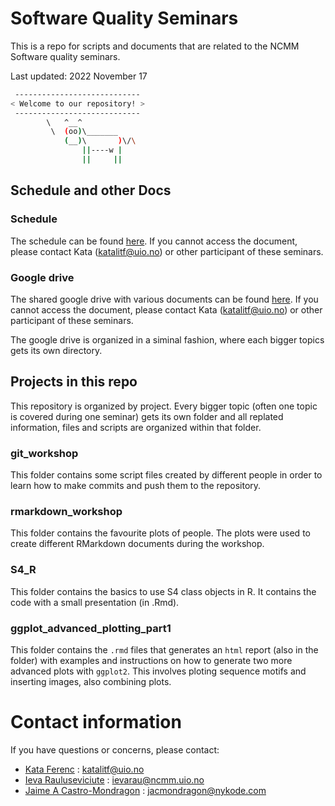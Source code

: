 # Software Quality Seminars

This is a repo for scripts and documents that are related to the NCMM Software quality seminars.

Last updated: 2022 November 17


```bash
 ---------------------------- 
< Welcome to our repository! >
 ---------------------------- 
        \   ^__^
         \  (oo)\_______
            (__)\       )\/\
                ||----w |
                ||     ||
```

## Schedule and other Docs

### Schedule

The schedule can be found [here](https://docs.google.com/spreadsheets/d/13oWnAZTcVFK9D5O54n6-2I7ozBEdRzNTiytrlhiegsU/edit#gid=0). If you cannot access the document, please contact Kata (katalitf@uio.no) or other participant of these seminars.

### Google drive

The shared google drive with various documents can be found [here](https://drive.google.com/drive/folders/11SDUz02oOJbmFvVxVFNtBzQBJIWqEy2w). If you cannot access the document, please contact Kata (katalitf@uio.no) or other participant of these seminars.

The google drive is organized in a siminal fashion, where each bigger topics gets its own directory.

## Projects in this repo

This repository is organized by project. Every bigger topic (often one topic is covered during one seminar) gets its own folder and all replated information, files and scripts are organized within that folder.

### git_workshop

This folder contains some script files created by different people in order to learn how to make commits and push them to the repository.

### rmarkdown_workshop

This folder contains the favourite plots of people. The plots were used to create different RMarkdown documents during the workshop.

### S4_R

This folder contains the basics to use S4 class objects in R. It contains the code with a small presentation (in .Rmd).

### ggplot_advanced_plotting_part1 ###

This folder contains the `.rmd` files that generates an `html` report (also in the folder) with examples and instructions on how to generate two more advanced plots with `ggplot2`. This involves ploting sequence motifs and inserting images, also combining plots.

# Contact information

If you have questions or concerns, please contact:

- [Kata Ferenc](https://github.com/ferenckata) : katalitf@uio.no
- [Ieva Rauluseviciute](https://bitbucket.org/ievara/)     : ievarau@ncmm.uio.no
- [Jaime A Castro-Mondragon](https://jaimicore.github.io/) : jacmondragon@nykode.com
